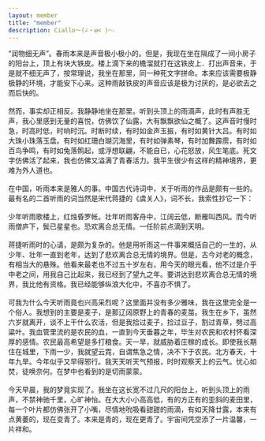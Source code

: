 ```yaml
---
layout: member
title: "member"
description: Ciallo～(∠・ω< )⌒☆
---
```



“润物细无声”。春雨本来是声音极小极小的。但是，我现在坐在隔成了一间小房子的阳台上，顶上有块大铁皮。楼上滴下来的檐溜就打在这铁皮上．打出声音来，于是就不细无声了，按常理说，我坐在那里，同一种死文字拼命。本来应该需要极静极静的环境，才能安下心来。这种雨敲铁皮的声音应该是极为讨厌的，是必欲去之而后快的。<br /><br />
然而，事实却正相反。我静静地坐在那里。听到头顶上的雨滴声，此时有声胜无声，我心里感到无量的喜悦，仿佛饮了仙露，大有飘飘欲仙之概了。这声音时慢时急，时高时低，时响时沉。时断时续，有时如金声玉振，有时如黄针大吕。有时如大珠小珠落玉盘。有时如红珊白瑚沉海里，有时如弹素琴，有时加舞霹雳，有时如百鸟争鸣，有时如兔落鹘起，或浮想联翩，不能自已，心花怒放，风生笔底。死文字仿佛活了起来，我也仿佛又溢满了青春活力。我平生很少有这样的精神境界，更难为外人道也。<br /><br />
在中国，听雨本来是雅人的事。中国古代诗词中，关于听雨的作品是颇有一些的。最有名的二首听雨的词当然是宋代蒋捷的《虞关人》，词不长，我索性抄它一下：<br /><br />
少年听雨歌楼上，红烛昏罗帐。壮年听雨客舟中，江阔云低，断雁叫西风。而今听雨僧庐下，鬓已星星也。恐欢离合总无情。一任阶前点滴到天明。<br /><br />
蒋捷听雨时的心请，是颇为复杂的。他是用听雨这一件事来概括自己的一生的，从少年、壮年一直到老年，达到了悲欢离合总无情的境界。但是，古今对老的概念，有相当大的悬殊。他看来最老也不过五十岁左右，用今天的眼光看，他不过是介乎中老之间，用我自己比起来，我已经到了望九之年。要讲达到悲欢离合总无情的境界，我比他有资格。我已经能够纵浪大化中，不喜亦不惧了。<br /><br />
可我为什么今天听雨竟也兴高采烈呢？这里面并没有多少雅味，我在这里完全是一个俗人。我想到的主要是麦子，是那辽阔原野上的青春的麦苗。我生在乡下，虽然六岁就离开，谈不上干什么农活，但是我拾过麦子，捡过豆子，割过青草，劈过高粱叶。我血管里流的是农民的血，一直到今天垂暮之年，毕生对农民和农村怀看深厚的感情。农民最高希望是多打粮食。天一旱，就威胁着庄稼的成长。即使我长期住在城里，下雨一少，我就望云霓，自谓焦急之情，决不下于农民。北方春天，十年九旱。今年似乎又早得邪行。我天天听天气预报，时时观察天上的云气。忧心如焚，徒唤奈何。在梦中也看到的是切雨蒙蒙。<br /><br />
今天早晨，我的梦竟实现了。我坐在这长宽不过几尺的阳台上，听到头顶上的雨声，不禁神驰千里，心旷神怡。在大大小小高高低，有的方正有的歪斜的麦田里，每一个叶片都仿佛张开了小嘴，尽情地吮吸看甜甜的雨滴，有如天降廿露，本来有点黄萎的，现在变青了。本来是青的，现在更青了。宇宙间凭空添了一片温馨，一片祥和。<br /><br />